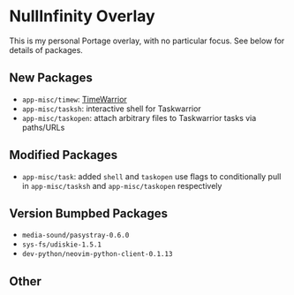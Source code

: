 # NullInfinity Overlay

This is my personal Portage overlay, with no particular focus. See below for details of packages.

## New Packages
* `app-misc/timew`: [TimeWarrior](https://timewarrior.net)
* `app-misc/tasksh`: interactive shell for Taskwarrior
* `app-misc/taskopen`: attach arbitrary files to Taskwarrior tasks via paths/URLs

## Modified Packages
* `app-misc/task`: added `shell` and `taskopen` use flags to conditionally pull in `app-misc/tasksh` and `app-misc/taskopen` respectively
## Version Bumpbed Packages
* `media-sound/pasystray-0.6.0`
* `sys-fs/udiskie-1.5.1`
* `dev-python/neovim-python-client-0.1.13`

## Other
